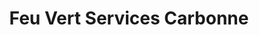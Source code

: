 ---
title: "Feu Vert Services Carbonne"
url: /carbonne/feu-vert-services-carbonne/
shop: Autowerkstatt
---